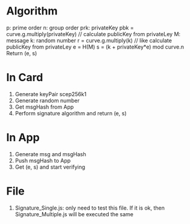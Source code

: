 # Algorithm

p: prime order
n: group order
prk: privateKey
pbk = curve.g.multiply(privateKey) // calculate publicKey from privateLey
M: message
k: random number
r = curve.g.multiply(k) // like calculate publicKey from privateLey
e = H(M)
s = (k + privateKey\*e) mod curve.n
Return (e, s)

# In Card

1. Generate keyPair scep256k1
2. Generate random number
3. Get msgHash from App
4. Perform signature algorithm and return (e, s)

# In App

1. Generate msg and msgHash
2. Push msgHash to App
3. Get (e, s) and start verifying

# File
1. Signature_Single.js: only need to test this file. If it is ok, then Signature_Multiple.js will be executed the same
